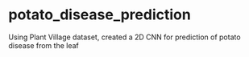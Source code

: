 # potato_disease_prediction
Using Plant Village dataset, created a 2D CNN for prediction of potato disease from the leaf
